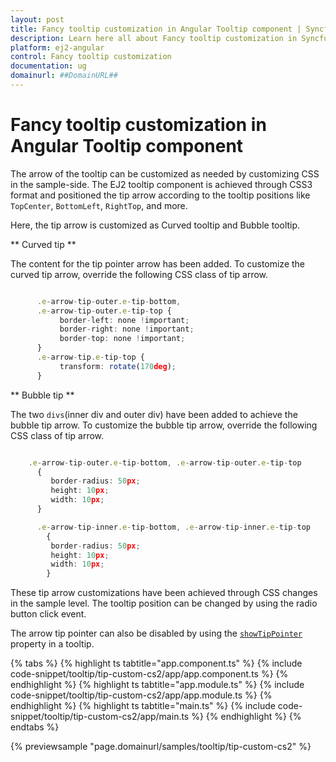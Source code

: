```yaml
---
layout: post
title: Fancy tooltip customization in Angular Tooltip component | Syncfusion
description: Learn here all about Fancy tooltip customization in Syncfusion Angular Tooltip component of Syncfusion Essential JS 2 and more.
platform: ej2-angular
control: Fancy tooltip customization 
documentation: ug
domainurl: ##DomainURL##
---
```


# Fancy tooltip customization in Angular Tooltip component

The arrow of the tooltip can be customized as needed by customizing CSS in the sample-side.
The EJ2 tooltip component is achieved through CSS3 format and positioned the tip arrow according to the tooltip positions like `TopCenter`, `BottomLeft`, `RightTop`, and more.

Here, the tip arrow is customized as Curved tooltip and Bubble tooltip.

** Curved tip **

The content for the tip pointer arrow has been added. To customize the curved tip arrow, override the following CSS class of tip arrow.

```typescript

      .e-arrow-tip-outer.e-tip-bottom,
      .e-arrow-tip-outer.e-tip-top {
           border-left: none !important;
           border-right: none !important;
           border-top: none !important;
      }
      .e-arrow-tip.e-tip-top {
           transform: rotate(170deg);
      }

```

** Bubble tip **

The two `divs`(inner div and outer div) have been added to achieve the bubble tip arrow. To customize the bubble tip arrow, override the following CSS class of tip arrow.

```typescript

    .e-arrow-tip-outer.e-tip-bottom, .e-arrow-tip-outer.e-tip-top
      {
         border-radius: 50px;
         height: 10px;
         width: 10px;
      }

      .e-arrow-tip-inner.e-tip-bottom, .e-arrow-tip-inner.e-tip-top
        {
         border-radius: 50px;
         height: 10px;
         width: 10px;
        }

```

These tip arrow customizations have been achieved through CSS changes in the sample level. The tooltip position can be changed by using the radio button click event.

The arrow tip pointer can also be disabled by using the [`showTipPointer`](https://ej2.syncfusion.com/angular/documentation/api/tooltip/#showtippointer) property in a tooltip.

{% tabs %}
{% highlight ts tabtitle="app.component.ts" %}
{% include code-snippet/tooltip/tip-custom-cs2/app/app.component.ts %}
{% endhighlight %}
{% highlight ts tabtitle="app.module.ts" %}
{% include code-snippet/tooltip/tip-custom-cs2/app/app.module.ts %}
{% endhighlight %}
{% highlight ts tabtitle="main.ts" %}
{% include code-snippet/tooltip/tip-custom-cs2/app/main.ts %}
{% endhighlight %}
{% endtabs %}
  
{% previewsample "page.domainurl/samples/tooltip/tip-custom-cs2" %}
